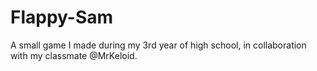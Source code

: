 # Flappy-Sam

A small game I made during my 3rd year of high school, in collaboration
with my classmate @MrKeloid.
